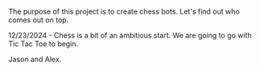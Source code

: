 The purpose of this project is to create chess bots. Let's find out who comes out on top.

12/23/2024 - Chess is a bit of an ambitious start. We are going to go with Tic Tac Toe to begin.

Jason and Alex.